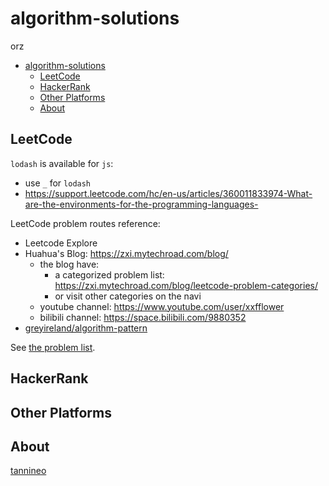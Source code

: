 # algorithm-solutions

orz

- [algorithm-solutions](#algorithm-solutions)
  - [LeetCode](#leetcode)
  - [HackerRank](#hackerrank)
  - [Other Platforms](#other-platforms)
  - [About](#about)

## LeetCode

`lodash` is available for `js`:

- use `_` for `lodash`
- https://support.leetcode.com/hc/en-us/articles/360011833974-What-are-the-environments-for-the-programming-languages-

LeetCode problem routes reference:

- Leetcode Explore
- Huahua's Blog: https://zxi.mytechroad.com/blog/
  - the blog have:
    - a categorized problem list: https://zxi.mytechroad.com/blog/leetcode-problem-categories/
    - or visit other categories on the navi
  - youtube channel: https://www.youtube.com/user/xxfflower
  - bilibili channel: https://space.bilibili.com/9880352
- [greyireland/algorithm-pattern](https://github.com/greyireland/algorithm-pattern)

See [the problem list](./leetcode).

## HackerRank

## Other Platforms

## About

[tannineo](https://github.com/tannineo)
